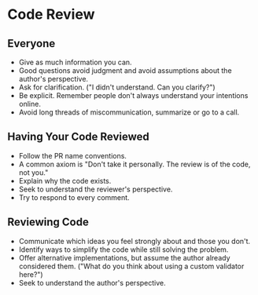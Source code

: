 # Code Review

## Everyone
* Give as much information you can.
* Good questions avoid judgment and avoid assumptions about the author's perspective.
* Ask for clarification. ("I didn't understand. Can you clarify?")
* Be explicit. Remember people don't always understand your intentions online.
* Avoid long threads of miscommunication, summarize or go to a call.

## Having Your Code Reviewed
* Follow the PR name conventions.
* A common axiom is "Don't take it personally. The review is of the code, not you."
* Explain why the code exists.
* Seek to understand the reviewer's perspective.
* Try to respond to every comment.

## Reviewing Code
* Communicate which ideas you feel strongly about and those you don't.
* Identify ways to simplify the code while still solving the problem.
* Offer alternative implementations, but assume the author already considered them. ("What do you think about using a
  custom validator here?")
* Seek to understand the author's perspective.
